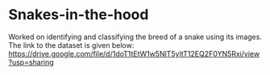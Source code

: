 # Snakes-in-the-hood
Worked on identifying and classifying the breed of a snake using its images. The link to the dataset is given below:
https://drive.google.com/file/d/1doT1tEtW1w5NlT5yltT12EQ2F0YN5Rxi/view?usp=sharing
